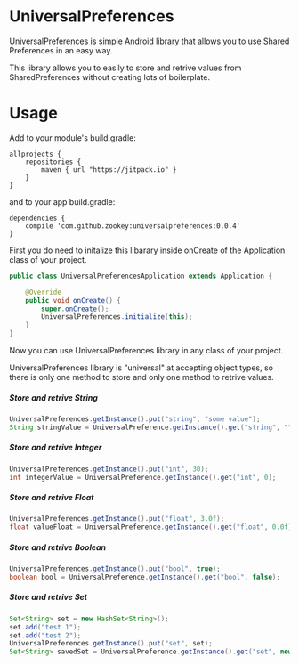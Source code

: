 # UniversalPreferences
UniversalPreferences is simple Android library that allows you to use Shared Preferences in an easy way. 

This library allows you to easily to store and retrive values from SharedPreferences without creating lots of boilerplate.



# Usage

Add to your module's build.gradle:
```
allprojects {
    repositories {
        maven { url "https://jitpack.io" }
    }
}
```
and to your app build.gradle:
```
dependencies {
    compile 'com.github.zookey:universalpreferences:0.0.4'
}
```

First you do need to initalize this libarary inside onCreate of the Application class of your project.
```Java
public class UniversalPreferencesApplication extends Application {

    @Override
    public void onCreate() {
        super.onCreate();
        UniversalPreferences.initialize(this);
    }
}
```
Now you can use UniversalPreferences library in any class of your project.

UniversalPreferences library is "universal" at accepting object types, so there is only one method to store and only one method to retrive values.

##### Store and retrive String
```Java
UniversalPreferences.getInstance().put("string", "some value");
String stringValue = UniversalPreference.getInstance().get("string", "");
```
##### Store and retrive Integer
```Java
UniversalPreferences.getInstance().put("int", 30);
int integerValue = UniversalPreference.getInstance().get("int", 0);
```

##### Store and retrive Float
```Java
UniversalPreferences.getInstance().put("float", 3.0f);
float valueFloat = UniversalPreference.getInstance().get("float", 0.0f);
```

##### Store and retrive Boolean
```Java
UniversalPreferences.getInstance().put("bool", true);
boolean bool = UniversalPreference.getInstance().get("bool", false);
```

##### Store and retrive Set<String>
```Java
Set<String> set = new HashSet<String>();
set.add("test 1");
set.add("test 2");
UniversalPreferences.getInstance().put("set", set);
Set<String> savedSet = UniversalPreference.getInstance().get("set", new HashSet<String>);
```
